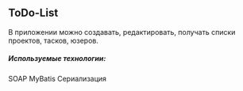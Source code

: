 ## ToDo-List

В приложении можно создавать, редактировать, получать списки проектов, тасков, юзеров.

##### Используемые технологии:
SOAP
MyBatis
Сериализация

